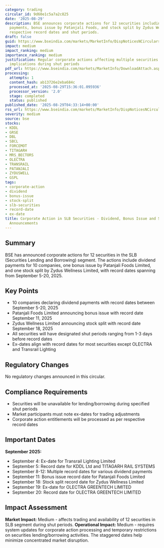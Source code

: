 ```yaml
---
category: trading
circular_id: 9d60e1c5a7a2c825
date: '2025-08-29'
description: BSE announces corporate actions for 12 securities including dividend
  payments, bonus issue by Patanjali Foods, and stock split by Zydus Wellness with
  respective record dates and shut periods.
draft: false
guid: https://www.bseindia.com/markets/MarketInfo/DispNoticesNCirculars.aspx?Noticeid={136F5EAF-2680-4714-B45E-6FC80382C399}&noticeno=20250829-1&dt=08/29/2025&icount=1&totcount=55&flag=0
impact: medium
impact_ranking: medium
importance_ranking: medium
justification: Regular corporate actions affecting multiple securities with trading
  implications during shut periods
pdf_url: https://www.bseindia.com/markets/MarketInfo/DownloadAttach.aspx?id=20250829-1&attachedId=2fc872f7-8c90-4375-aa0c-067f19e7fff2
processing:
  attempts: 1
  content_hash: ab13726e2eba684c
  processed_at: '2025-08-29T15:36:01.095936'
  processor_version: '2.0'
  stage: completed
  status: published
published_date: '2025-08-29T04:33:14+00:00'
rss_url: https://www.bseindia.com/markets/MarketInfo/DispNoticesNCirculars.aspx?Noticeid={136F5EAF-2680-4714-B45E-6FC80382C399}&noticeno=20250829-1&dt=08/29/2025&icount=1&totcount=55&flag=0
severity: medium
source: bse
stocks:
- KDDL
- GRSE
- DBL
- SBCL
- FORCEMOT
- TITAGARH
- MRS_BECTORS
- OLECTRA
- TRANSRAIL
- PATANJALI
- ZYDUSWELL
- GSPL
tags:
- corporate-action
- dividend
- bonus-issue
- stock-split
- slb-securities
- record-date
- ex-date
title: Corporate Action in SLB Securities - Dividend, Bonus Issue and Stock Split
  Announcements
---
```


## Summary

BSE has announced corporate actions for 12 securities in the SLB (Securities Lending and Borrowing) segment. The actions include dividend payments for 10 companies, one bonus issue by Patanjali Foods Limited, and one stock split by Zydus Wellness Limited, with record dates spanning from September 5-20, 2025.

## Key Points

- 10 companies declaring dividend payments with record dates between September 5-20, 2025
- Patanjali Foods Limited announcing bonus issue with record date September 11, 2025
- Zydus Wellness Limited announcing stock split with record date September 18, 2025
- All securities will have designated shut periods ranging from 1-3 days before record dates
- Ex-dates align with record dates for most securities except OLECTRA and Transrail Lighting

## Regulatory Changes

No regulatory changes announced in this circular.

## Compliance Requirements

- Securities will be unavailable for lending/borrowing during specified shut periods
- Market participants must note ex-dates for trading adjustments
- Corporate action entitlements will be processed as per respective record dates

## Important Dates

**September 2025:**
- September 4: Ex-date for Transrail Lighting Limited
- September 5: Record date for KDDL Ltd and TITAGARH RAIL SYSTEMS
- September 8-12: Multiple record dates for various dividend payments
- September 11: Bonus issue record date for Patanjali Foods Limited
- September 18: Stock split record date for Zydus Wellness Limited
- September 19: Ex-date for OLECTRA GREENTECH LIMITED
- September 20: Record date for OLECTRA GREENTECH LIMITED

## Impact Assessment

**Market Impact:** Medium - affects trading and availability of 12 securities in SLB segment during shut periods. **Operational Impact:** Medium - requires system updates for corporate action processing and temporary restrictions on securities lending/borrowing activities. The staggered dates help minimize concentrated market disruption.